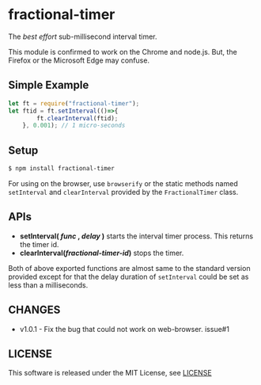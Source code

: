 fractional-timer
================

The _best effort_ sub-millisecond interval timer.

This module is confirmed to work on the Chrome and node.js.
But, the Firefox or the Microsoft Edge may confuse.

Simple Example
--------------

```javascript
let ft = require("fractional-timer");
let ftid = ft.setInterval(()=>{
        ft.clearInterval(ftid);
    }, 0.001); // 1 micro-seconds
```

Setup
-----

```bash
$ npm install fractional-timer
```

For using on the browser, use `browserify` or the static methods
named `setInterval` and `clearInterval` provided by the
`FractionalTimer` class.

APIs
----

* __setInterval( _func_ , _delay_ )__ starts the interval timer process.
This returns the timer id.
* __clearInterval(_fractional-timer-id_)__ stops the timer.

Both of above exported functions are almost same to the standard version
provided except for that the delay duration of `setInterval` could be
set as less than a milliseconds.

CHANGES
-------

* v1.0.1 - Fix the bug that could not work on web-browser. issue#1

LICENSE
-------

This software is released under the MIT License, see [LICENSE](LICENSE)
